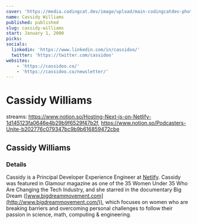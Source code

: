 ```yaml
---
cover: 'https://media.codingcat.dev/image/upload/main-codingcatdev-photo/podcast-guest/'
name: Cassidy Williams
published: published
slug: cassidy-williams
start: January 1, 2000
picks: 
socials:
  linkedin: 'https://www.linkedin.com/in/cassidoo/'
  twitter: 'https://twitter.com/cassidoo'
websites:
    - 'https://cassidoo.co/'
    - 'https://cassidoo.co/newsletter/'
---
```


# Cassidy Williams

streams: https://www.notion.so/Hosting-Next-js-on-Netlify-1d145123fa0646e4b29b9f6529f47b2f, https://www.notion.so/Podcasters-Unite-b202776c079347bc9b9b616859472cbe

## Cassidy Williams

### Details

Cassidy is a Principal Developer Experience Engineer at [Netlify](https://www.netlify.com/). Cassidy was featured in Glamour magazine as one of the 35 Women Under 35 Who Are Changing the Tech Industry, and she starred in the documentary Big Dream ([www.bigdreammovement.com](http://www.bigdreammovement.com/)), which focuses on women who are breaking barriers and overcoming personal challenges to follow their passion in science, math, computing & engineering.
